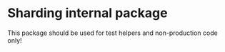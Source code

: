 # Sharding internal package

This package should be used for test helpers and non-production code only!
